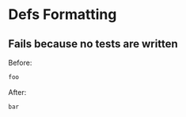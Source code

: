 <!-- gen:mayoverwrite -->
# Defs Formatting

## Fails because no tests are written

Before:
```ruby
foo
```

After:
```ruby
bar
```
